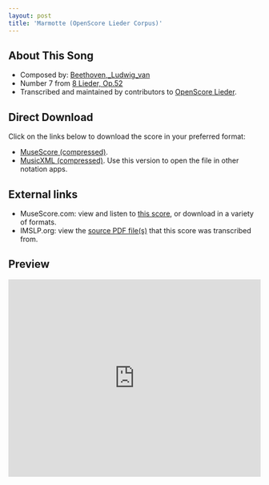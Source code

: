 ```yaml
---
layout: post
title: 'Marmotte (OpenScore Lieder Corpus)'
---
```


## About This Song

- Composed by: [Beethoven,_Ludwig_van](https://fourscoreandmore.org/openscore/lieder/Beethoven,_Ludwig_van)
- Number 7 from [8 Lieder, Op.52](https://fourscoreandmore.org/openscore/lieder/Beethoven,_Ludwig_van/8_Lieder,_Op.52)
- Transcribed and maintained by contributors to [OpenScore Lieder].

[OpenScore Lieder]: https://musescore.com/openscore-lieder-corpus

## Direct Download

Click on the links below to download the score in your preferred format:
- [MuseScore (compressed)](https://github.com/openscore/lieder/blob/main/scores/Beethoven,_Ludwig_van/8_Lieder,_Op.52/7_Marmotte/lc6491461.mscz?raw=true).
- [MusicXML (compressed)](https://github.com/openscore/lieder/blob/main/scores/Beethoven,_Ludwig_van/8_Lieder,_Op.52/7_Marmotte/lc6491461.mxl?raw=true). Use this version to open the file in other notation apps.

## External links

- MuseScore.com: view and listen to [this score][MuseScore], or download in a variety of formats.
- IMSLP.org: view the [source PDF file(s)][IMSLP] that this score was transcribed from.

[MuseScore]: https://musescore.com/score/6491461
[IMSLP]: https://imslp.org/wiki/Special:ReverseLookup/47274

## Preview

<iframe width="100%" height="394" src="https://musescore.com/openscore-lieder-corpus/scores/6491461/embed" frameborder="0" allowfullscreen allow="autoplay; fullscreen"></iframe>
